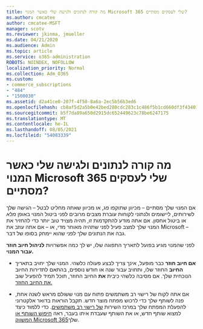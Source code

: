 ```yaml
---
title: מה קורה לנתונים ולגישה שלי כאשר המנוי Microsoft 365 שלי לעסקים מסתיים?
ms.author: cmcatee
author: cmcatee-MSFT
manager: scotv
ms.reviewer: jkinma, jmueller
ms.date: 04/21/2020
ms.audience: Admin
ms.topic: article
ms.service: o365-administration
ROBOTS: NOINDEX, NOFOLLOW
localization_priority: Normal
ms.collection: Adm_O365
ms.custom:
- commerce_subscriptions
- "484"
- "1500030"
ms.assetid: d2a41ce0-207f-4f50-8a6a-2ec5b56b3ed6
ms.openlocfilehash: cb8af5d2a5b0e42bed280cdc283c1c486f5b1cd660df3f4340159950395034e9
ms.sourcegitcommit: b5f7da89a650d2915dc652449623c78be6247175
ms.translationtype: MT
ms.contentlocale: he-IL
ms.lasthandoff: 08/05/2021
ms.locfileid: "54083339"
---
```

# <a name="what-happens-to-my-data-and-access-when-my-microsoft-365-for-business-subscription-ends"></a>מה קורה לנתונים ולגישה שלי כאשר המנוי Microsoft 365 שלי לעסקים מסתיים?

אם המנוי שלך מסתיים – מכיוון שתוקפו פג, או מכיוון שאתה מחליט לבטל – הגישה שלך לשירותים, ליישומים ולנתוני לקוחות עוברת מצבים מרובים לפני ביטול המנוי באופן  *מלא*  או ביטול אחסון. אם אתה מודע להתקדמות זו, תהיה מצויד טוב יותר כדי להחזיר את המנוי שלך למצב פעיל לפני שתהיה מאוחר מדי, או – אם אתה עוזב את Microsoft – גבה את הנתונים שלך לפני שהוא יימחק בסופו של דבר.
  
לפני שהמנוי מגיע בפועל לתאריך התפוגה שלו, יש לך כמה אפשרויות **לניהול חיוב חוזר עבור המנוי.**
  
- **אם חיוב חוזר** כבר מופעל, אינך צריך לבצע פעולה כלשהי. המנוי שלך יחויב בתאריך **החיוב** החוזר שלו, ותחויב עבור שנה או חודש נוספים, בהתאם לתדירות החיוב הנוכחית שלך. אם מסיבה כלשהי כיבית **את** החיוב החוזר, תוכל תמיד להפעיל שוב [את החיוב החוזר.](https://docs.microsoft.com/microsoft-365/commerce/subscriptions/renew-your-subscription#turn-recurring-billing-off-or-on)

- אם אתה לקוח של רישוי רב משתמשים פתוח עם מנוי ששולם מראש לשנה אחת, פנה לשותף שלך כדי לרכוש מפתח מוצר חדש. תקבל הוראות בדואר אלקטרוני להפעלת המפתח שלך במרכז השירות [של רישוי רב משתמשים](https://go.microsoft.com/fwlink/p/?LinkID=282016). כדי ללמוד כיצד למצוא שותף חדש, או את השותף שעבדת איתו בעבר, ראה [חיפוש השותף או המשווק Microsoft 365](https://docs.microsoft.com/microsoft-365/admin/manage/find-your-partner-or-reseller)שלך.